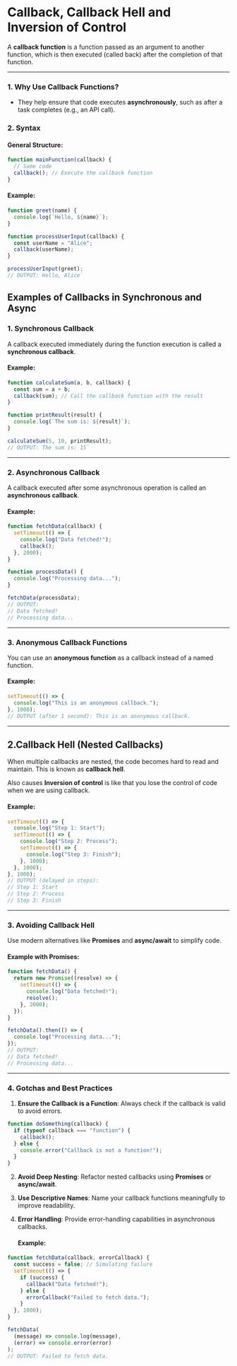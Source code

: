 # Callback, Callback Hell and Inversion of Control

A **callback function** is a function passed as an argument to another function, which is then executed (called back) after the completion of that function.

---

### **1. Why Use Callback Functions?**

- They help ensure that code executes **asynchronously**, such as after a task completes (e.g., an API call).

### **2. Syntax**

#### General Structure:

```javascript
function mainFunction(callback) {
  // Some code
  callback(); // Execute the callback function
}
```

#### Example:

```javascript
function greet(name) {
  console.log(`Hello, ${name}`);
}

function processUserInput(callback) {
  const userName = "Alice";
  callback(userName);
}

processUserInput(greet);
// OUTPUT: Hello, Alice`
```

## Examples of Callbacks in Synchronous and Async

### **1. Synchronous Callback**

A callback executed immediately during the function execution is called a **synchronous callback**.

#### Example:

```javascript
function calculateSum(a, b, callback) {
  const sum = a + b;
  callback(sum); // Call the callback function with the result
}

function printResult(result) {
  console.log(`The sum is: ${result}`);
}

calculateSum(5, 10, printResult);
// OUTPUT: The sum is: 15`
```

---

### **2. Asynchronous Callback**

A callback executed after some asynchronous operation is called an **asynchronous callback**.

#### Example:

```javascript
function fetchData(callback) {
  setTimeout(() => {
    console.log("Data fetched!");
    callback();
  }, 2000);
}

function processData() {
  console.log("Processing data...");
}

fetchData(processData);
// OUTPUT:
// Data fetched!
// Processing data...
```

---

### **3. Anonymous Callback Functions**

You can use an **anonymous function** as a callback instead of a named function.

#### Example:

```javascript
setTimeout(() => {
  console.log("This is an anonymous callback.");
}, 1000);
// OUTPUT (after 1 second): This is an anonymous callback.
```

---

## **2.Callback Hell (Nested Callbacks)**

When multiple callbacks are nested, the code becomes hard to read and maintain. This is known as **callback hell**.

Also causes **Inversion of control** is like that you lose the control of code when we are using callback.

#### Example:

```javascript
setTimeout(() => {
  console.log("Step 1: Start");
  setTimeout(() => {
    console.log("Step 2: Process");
    setTimeout(() => {
      console.log("Step 3: Finish");
    }, 1000);
  }, 1000);
}, 1000);
// OUTPUT (delayed in steps):
// Step 1: Start
// Step 2: Process
// Step 3: Finish
```

---

### **3. Avoiding Callback Hell**

Use modern alternatives like **Promises** and **async/await** to simplify code.

#### Example with Promises:

```javascript
function fetchData() {
  return new Promise((resolve) => {
    setTimeout(() => {
      console.log("Data fetched!");
      resolve();
    }, 2000);
  });
}

fetchData().then(() => {
  console.log("Processing data...");
});
// OUTPUT:
// Data fetched!
// Processing data...
```

---

### **4. Gotchas and Best Practices**

1.  **Ensure the Callback is a Function**: Always check if the callback is valid to avoid errors.

```javascript
function doSomething(callback) {
  if (typeof callback === "function") {
    callback();
  } else {
    console.error("Callback is not a function!");
  }
}
```

2.  **Avoid Deep Nesting**: Refactor nested callbacks using **Promises** or **async/await**.
3.  **Use Descriptive Names**: Name your callback functions meaningfully to improve readability.
4.  **Error Handling**: Provide error-handling capabilities in asynchronous callbacks.

    #### Example:

```javascript
function fetchData(callback, errorCallback) {
  const success = false; // Simulating failure
  setTimeout(() => {
    if (success) {
      callback("Data fetched!");
    } else {
      errorCallback("Failed to fetch data.");
    }
  }, 1000);
}

fetchData(
  (message) => console.log(message),
  (error) => console.error(error)
);
// OUTPUT: Failed to fetch data.
```
